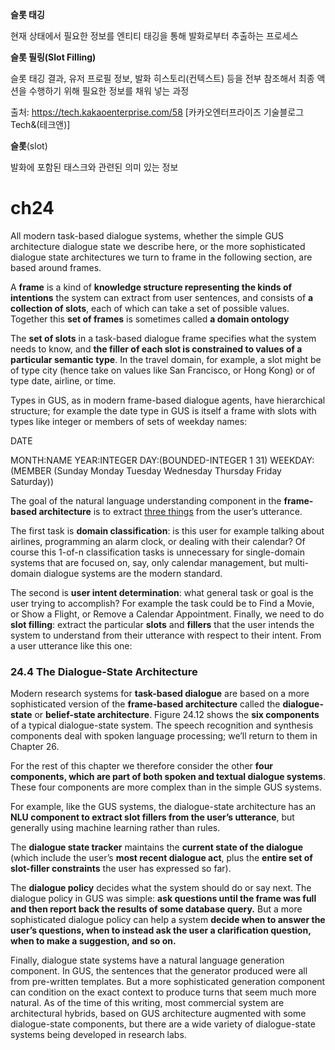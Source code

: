 **슬롯 태깅**

현재 상태에서 필요한 정보를 엔티티 태깅을 통해 발화로부터 추출하는 프로세스

**슬롯 필링(Slot Filling)**

슬롯 태깅 결과, 유저 프로필 정보, 발화 히스토리(컨텍스트) 등을 전부 참조해서 최종 액션을 수행하기 위해 필요한 정보를 채워 넣는 과정

출처: https://tech.kakaoenterprise.com/58 [카카오엔터프라이즈 기술블로그 Tech&(테크앤)]



**슬롯**(slot)

발화에 포함된 태스크와 관련된 의미 있는 정보



# ch24

All modern task-based dialogue systems, whether the simple GUS architecture dialogue state we describe here, or the more sophisticated dialogue state architectures we turn to frame in the following section, are based around frames. 

A **frame** is a kind of **knowledge structure representing the kinds of intentions** the system can extract from user sentences, and consists of **a collection of slots**, each of which can take a set of possible values. Together this **set of frames** is sometimes called **a domain ontology**



The **set of slots** in a task-based dialogue frame specifies what the system needs to know, and **the filler of each slot is constrained to values of a particular semantic type**. In the travel domain, for example, a slot might be of type city (hence take on values like San Francisco, or Hong Kong) or of type date, airline, or time.

 

Types in GUS, as in modern frame-based dialogue agents, have hierarchical structure; for example the date type in GUS is itself a frame with slots with types like integer or members of sets of weekday names: 

DATE 

MONTH:NAME YEAR:INTEGER DAY:(BOUNDED-INTEGER 1 31) WEEKDAY:(MEMBER (Sunday Monday Tuesday Wednesday Thursday Friday Saturday))

The goal of the natural language understanding component in the **frame-based architecture** is to extract <u>three things</u> from the user’s utterance. 

The first task is **domain classification**: is this user for example talking about airlines, programming an alarm clock, or dealing with their calendar? Of course this 1-of-n classification tasks is unnecessary for single-domain systems that are focused on, say, only calendar management, but multi-domain dialogue systems are the modern standard. 

The second is **user intent determination**: what general task or goal is the user trying to accomplish? For example the task could be to Find a Movie, or Show a Flight, or Remove a Calendar Appointment. Finally, we need to do **slot filling**: extract the particular **slots** and **fillers** that the user intends the system to understand from their utterance with respect to their intent. From a user utterance like this one:



### 24.4 The Dialogue-State Architecture 

Modern research systems for **task-based dialogue** are based on a more sophisticated version of the **frame-based architecture** called the **dialogue-state** or **belief-state architecture**. Figure 24.12 shows the **six components** of a typical dialogue-state system. The speech recognition and synthesis components deal with spoken language processing; we’ll return to them in Chapter 26. 

For the rest of this chapter we therefore consider the other **four components, which are part of both spoken and textual dialogue systems**. These four components are more complex than in the simple GUS systems. 

For example, like the GUS systems, the dialogue-state architecture has an **NLU component to extract slot fillers from the user’s utterance**, but generally using machine learning rather than rules. 

The **dialogue state tracker** maintains the **current state of the dialogue** (which include the user’s **most recent dialogue act**, plus the **entire set of slot-filler constraints** the user has expressed so far). 

The **dialogue policy** decides what the system should do or say next. The dialogue policy in GUS was simple: **ask questions until the frame was full and then report back the results of some database query.** But a more sophisticated dialogue policy can help a system **decide when to answer the user’s questions, when to instead ask the user a clarification question, when to make a suggestion, and so on.** 

Finally, dialogue state systems have a natural language generation component. In GUS, the sentences that the generator produced were all from pre-written templates. But a more sophisticated generation component can condition on the exact context to produce turns that seem much more natural. As of the time of this writing, most commercial system are architectural hybrids, based on GUS architecture augmented with some dialogue-state components, but there are a wide variety of dialogue-state systems being developed in research labs.



